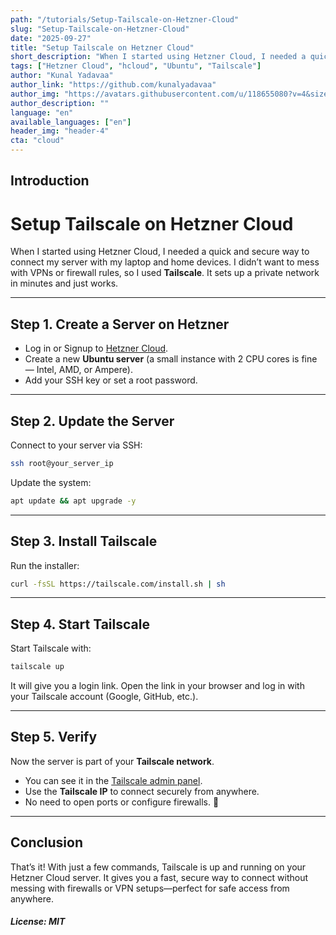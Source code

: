 ```yaml
---
path: "/tutorials/Setup-Tailscale-on-Hetzner-Cloud"
slug: "Setup-Tailscale-on-Hetzner-Cloud"
date: "2025-09-27"
title: "Setup Tailscale on Hetzner Cloud"
short_description: "When I started using Hetzner Cloud, I needed a quick and secure way to connect my server with my laptop and home devices. I didn’t want to mess with VPNs or firewall rules, so I used Tailscale. It sets up a private network in minutes and just works."
tags: ["Hetzner Cloud", "hcloud", "Ubuntu", "Tailscale"]
author: "Kunal Yadavaa"
author_link: "https://github.com/kunalyadavaa"
author_img: "https://avatars.githubusercontent.com/u/118655080?v=4&size=64"
author_description: ""
language: "en"
available_languages: ["en"]
header_img: "header-4"
cta: "cloud"
---
```


## Introduction

# Setup Tailscale on Hetzner Cloud

When I started using Hetzner Cloud, I needed a quick and secure way to connect my server with my laptop and home devices. I didn’t want to mess with VPNs or firewall rules, so I used **Tailscale**. It sets up a private network in minutes and just works.

---

## Step 1. Create a Server on Hetzner

- Log in or Signup to [Hetzner Cloud](https://www.hetzner.com/cloud).
- Create a new **Ubuntu server** (a small instance with 2 CPU cores is fine — Intel, AMD, or Ampere).
- Add your SSH key or set a root password.

---

## Step 2. Update the Server

Connect to your server via SSH:

```bash
ssh root@your_server_ip
```

Update the system:

```bash
apt update && apt upgrade -y
```

---

## Step 3. Install Tailscale

Run the installer:

```bash
curl -fsSL https://tailscale.com/install.sh | sh
```

---

## Step 4. Start Tailscale

Start Tailscale with:

```bash
tailscale up
```

It will give you a login link. Open the link in your browser and log in with your Tailscale account (Google, GitHub, etc.).

---

## Step 5. Verify

Now the server is part of your **Tailscale network**.

- You can see it in the [Tailscale admin panel](https://login.tailscale.com/admin/machines).
- Use the **Tailscale IP** to connect securely from anywhere.
- No need to open ports or configure firewalls. 🎉

---

## Conclusion

That’s it! With just a few commands, Tailscale is up and running on your Hetzner Cloud server. It gives you a fast, secure way to connect without messing with firewalls or VPN setups—perfect for safe access from anywhere.

##### License: MIT

<!--

Contributor's Certificate of Origin

By making a contribution to this project, I certify that:

(a) The contribution was created in whole or in part by me and I have
    the right to submit it under the license indicated in the file; or

(b) The contribution is based upon previous work that, to the best of my
    knowledge, is covered under an appropriate license and I have the
    right under that license to submit that work with modifications,
    whether created in whole or in part by me, under the same license
    (unless I am permitted to submit under a different license), as
    indicated in the file; or

(c) The contribution was provided directly to me by some other person
    who certified (a), (b) or (c) and I have not modified it.

(d) I understand and agree that this project and the contribution are
    public and that a record of the contribution (including all personal
    information I submit with it, including my sign-off) is maintained
    indefinitely and may be redistributed consistent with this project
    or the license(s) involved.

Signed-off-by: Kunal Yadavaa

-->
